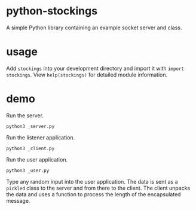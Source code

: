 python-stockings
================
A simple Python library containing an example socket server and class.

usage
=====
Add `stockings` into your development directory and import it with `import stockings`. View `help(stockings)` for detailed module information.

demo
====
Run the server.
```
python3 _server.py
```
Run the listener application.
```
python3 _client.py
```
Run the user application. 
```
python3 _user.py
```
Type any random input into the user application. The data is sent as a `pickled` class to the server and from there to the client. The client unpacks the data and uses a function to process the length of the encapsulated message.
